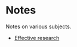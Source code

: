 # Notes

Notes on various subjects.

- [Effective research](https://github.com/oskarth/research/blob/master/notes/effective-research.md)
